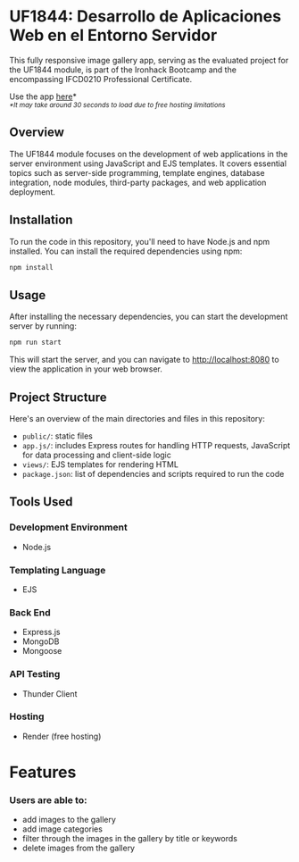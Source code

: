# UF1844: Desarrollo de Aplicaciones Web en el Entorno Servidor

This fully responsive image gallery app, serving as the evaluated project for the UF1844 module, is part of the Ironhack Bootcamp and the encompassing IFCD0210 Professional Certificate.

Use the app [here](https://uf1844-ironhack.onrender.com/)*       
_<sub>*It may take around 30 seconds to load due to free hosting limitations</sub>_

## Overview

The UF1844 module focuses on the development of web applications in the server environment using JavaScript and EJS templates. It covers essential topics such as server-side programming, template engines, database integration, node modules, third-party packages, and web application deployment. 

## Installation

To run the code in this repository, you'll need to have Node.js and npm installed. You can install the required dependencies using npm:

```bash
npm install
```

## Usage

After installing the necessary dependencies, you can start the development server by running:

```bash
npm run start
```

This will start the server, and you can navigate to [http://localhost:8080](http://localhost:8080) to view the application in your web browser.

## Project Structure

Here's an overview of the main directories and files in this repository:

- `public/`: static files
- `app.js/`: includes Express routes for handling HTTP requests, JavaScript for data processing and client-side logic
- `views/`: EJS templates for rendering HTML
- `package.json`: list of dependencies and scripts required to run the code

## Tools Used

### Development Environment
* Node.js

### Templating Language
* EJS

### Back End
* Express.js
* MongoDB
* Mongoose

### API Testing
* Thunder Client

### Hosting 
* Render (free hosting)

# Features

### Users are able to:

* add images to the gallery
* add image categories
* filter through the images in the gallery by title or keywords
* delete images from the gallery


